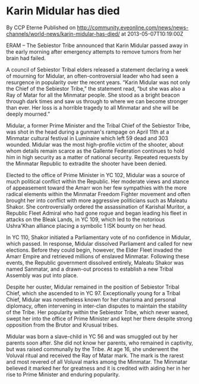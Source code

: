 # Karin Midular has died
By CCP Eterne
Published on http://community.eveonline.com/news/news-channels/world-news/karin-midular-has-died/ at 2013-05-07T10:19:00Z

ERAM – The Sebiestor Tribe announced that Karin Midular passed away in the early morning after emergency attempts to remove tumors from her brain had failed.

A council of Sebiestor Tribal elders released a statement declaring a week of mourning for Midular, an often-controversial leader who had seen a resurgence in popularity over the recent years. “Karin Midular was not only the Chief of the Sebiestor Tribe,” the statement read, “but she was also a Ray of Matar for all the Minmatar people. She stood as a bright beacon through dark times and saw us through to where we can become stronger than ever. Her loss is a horrible tragedy to all Minmatar and she will be deeply mourned.”

Midular, a former Prime Minister and the Tribal Chief of the Sebiestor Tribe, was shot in the head during a gunman's rampage on April 11th at a Minmatar cultural festival in Luminaire which left 59 dead and 303 wounded. Midular was the most high-profile victim of the shooter, about whom details remain scarce as the Gallente Federation continues to hold him in high security as a matter of national security. Repeated requests by the Minmatar Republic to extradite the shooter have been denied.

Elected to the office of Prime Minister in YC 102, Midular was a source of much political conflict within the Republic. Her moderate views and stance of appeasement toward the Amarr won her few sympathies with the more radical elements within the Minmatar Freedom Fighter movement and often brought her into conflict with more aggressive politicians such as Maleatu Shakor. She controversially ordered the assassination of Karishal Muritor, a Republic Fleet Admiral who had gone rogue and began leading his fleet in attacks on the Bleak Lands, in YC 109, which led to the notorious Ushra'Khan alliance placing a symbolic 1 ISK bounty on her head.

In YC 110, Shakor initiated a Parliamentary vote of no confidence in Midular, which passed. In response, Midular dissolved Parliament and called for new elections. Before they could begin, however, the Elder Fleet invaded the Amarr Empire and retrieved millions of enslaved Minmatar. Following these events, the Republic government dissolved entirely, Maleatu Shakor was named Sanmatar, and a drawn-out process to establish a new Tribal Assembly was put into place.

Despite her ouster, Midular remained in the position of Sebiestor Tribal Chief, which she ascended to in YC 97. Exceptionally young for a Tribal Chief, Midular was nonetheless known for her charisma and personal diplomacy, often intervening in inter-clan disputes to maintain the stability of the Tribe. Her popularity within the Sebiestor Tribe, which never waned, swept her into the office of Prime Minister and kept her there despite strong opposition from the Brutor and Krusual tribes.

Midular was born a slave-child in YC 56 and was smuggled out by her parents soon after. She did not know her parents, who remained in captivity, but was raised communally by the Tribe. At age 16, she underwent the Voluval ritual and received the Ray of Matar mark. The mark is the rarest and most revered of all Voluval marks among the Minmatar. The Minmatar believed it marked her for greatness and it is credited with aiding her in her rise to Prime Minister and enduring popularity.

